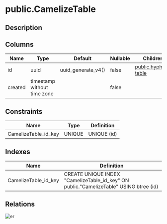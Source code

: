 # public.CamelizeTable

## Description

## Columns

| Name    | Type                        | Default            | Nullable | Children                                      |
| ------- | --------------------------- | ------------------ | -------- | --------------------------------------------- |
| id      | uuid                        | uuid_generate_v4() | false    | [public.hyphen-table](public.hyphen-table.md) |
| created | timestamp without time zone |                    | false    |                                               |

## Constraints

| Name                 | Type   | Definition  |
| -------------------- | ------ | ----------- |
| CamelizeTable_id_key | UNIQUE | UNIQUE (id) |

## Indexes

| Name                 | Definition                                                                            |
| -------------------- | ------------------------------------------------------------------------------------- |
| CamelizeTable_id_key | CREATE UNIQUE INDEX "CamelizeTable_id_key" ON public."CamelizeTable" USING btree (id) |

## Relations

![er](public.CamelizeTable.svg)
